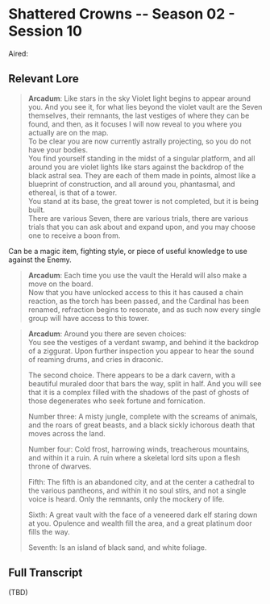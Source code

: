 # Shattered Crowns -- Season 02 - Session 10

Aired: 

## Relevant Lore

> **Arcadum**: Like stars in the sky Violet light begins to appear around you. And you see it, for what lies beyond the violet vault are the Seven themselves, their remnants, the last vestiges of where they can be found, and then, as it focuses I will now reveal to you where you actually are on the map.<br>
To be clear you are now currently astrally projecting, so you do not have your bodies.<br>
You find yourself standing in the midst of a singular platform, and all around you are violet lights like stars against the backdrop of the black astral sea. They are each of them made in points, almost like a blueprint of construction, and all around you, phantasmal, and ethereal, is that of a tower.<br>
You stand at its base, the great tower is not completed, but it is being built.<br>
There are various Seven, there are various trials, there are various trials that you can ask about and expand upon, and you may choose one to receive a boon from.<br>

Can be a magic item, fighting style, or piece of useful knowledge to use against the Enemy.

> **Arcadum**: Each time you use the vault the Herald will also make a move on the board.<br>
Now that you have unlocked access to this it has caused a chain reaction, as the torch has been passed, and the Cardinal has been renamed, refraction begins to resonate, and as such now every single group will have access to this tower.<br>

> **Arcadum**: Around you there are seven choices:<br>
You see the vestiges of a verdant swamp, and behind it the backdrop of a ziggurat. Upon further inspection you appear to hear the sound of reaming drums, and cries in draconic.
>
> The second choice. There appears to be a dark cavern, with a beautiful muraled door that bars the way, split in half. And you will see that it is a complex filled with the shadows of the past of ghosts of those degenerates who seek fortune and fornication.
>
> Number three: A misty jungle, complete with the screams of animals, and the roars of great beasts, and a black sickly ichorous death that moves across the land.
>
> Number four: Cold frost, harrowing winds, treacherous mountains, and within it a ruin. A ruin where a skeletal lord sits upon a flesh throne of dwarves.
>
> Fifth: The fifth is an abandoned city, and at the center a cathedral to the various pantheons, and within it no soul stirs, and not a single voice is heard. Only the remnants, only the mockery of life.
>
> Sixth: A great vault with the face of a veneered dark elf staring down at you. Opulence and wealth fill the area, and a great platinum door fills the way.
>
> Seventh: Is an island of black sand, and white foliage.


## Full Transcript

(TBD)

